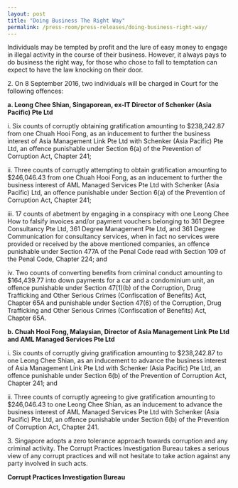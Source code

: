 ```yaml
---
layout: post
title: "Doing Business The Right Way"
permalink: /press-room/press-releases/doing-business-right-way/
---
```

Individuals may be tempted by profit and the lure of easy money to engage in illegal activity in the course of their business. However, it always pays to do business the right way, for those who chose to fall to temptation can expect to have the law knocking on their door.

2\.          On 8 September 2016, two individuals will be charged in Court for the following offences:                  

**a. Leong Chee Shian, Singaporean, ex-IT Director of Schenker (Asia Pacific) Pte Ltd**

i. Six counts of corruptly obtaining gratification amounting to $238,242.87 from one Chuah Hooi Fong, as an inducement to further the business interest of Asia Management Link Pte Ltd with Schenker (Asia Pacific) Pte Ltd, an offence punishable under Section 6(a) of the Prevention of Corruption Act, Chapter 241;

ii. Three counts of corruptly attempting to obtain gratification amounting to $246,046.43 from one Chuah Hooi Fong, as an inducement to further the business interest of AML Managed Services Pte Ltd with Schenker (Asia Pacific) Ltd, an offence punishable under Section 6(a) of the Prevention of Corruption Act, Chapter 241;

iii. 17 counts of abetment by engaging in a conspiracy with one Leong Chee How to falsify invoices and/or payment vouchers belonging to 361 Degree Consultancy Pte Ltd, 361 Degree Management Pte Ltd, and 361 Degree Communication for consultancy services, when in fact no services were provided or received by the above mentioned companies, an offence punishable under Section 477A of the Penal Code read with Section 109 of the Penal Code, Chapter 224; and

iv. Two counts of converting benefits from criminal conduct amounting to $164,439.77 into down payments for a car and a condominium unit, an offence punishable under Section 47(1)(b) of the Corruption, Drug Trafficking and Other Serious Crimes (Confiscation of Benefits) Act, Chapter 65A and punishable under Section 47(6) of the Corruption, Drug Trafficking and Other Serious Crimes (Confiscation of Benefits) Act, Chapter 65A.

**b. Chuah Hooi Fong, Malaysian, Director of Asia Management Link Pte Ltd and AML Managed Services Pte Ltd**

i. Six counts of corruptly giving gratification amounting to $238,242.87 to one Leong Chee Shian, as an inducement to advance the business interest of Asia Management Link Pte Ltd with Schenker (Asia Pacific) Pte Ltd, an offence punishable under Section 6(b) of the Prevention of Corruption Act, Chapter 241; and

ii. Three counts of corruptly agreeing to give gratification amounting to $246,046.43 to one Leong Chee Shian, as an inducement to advance the business interest of AML Managed Services Pte Ltd with Schenker (Asia Pacific) Pte Ltd, an offence punishable under Section 6(b) of the Prevention of Corruption Act, Chapter 241.

3\.          Singapore adopts a zero tolerance approach towards corruption and any criminal activity. The Corrupt Practices Investigation Bureau takes a serious view of any corrupt practices and will not hesitate to take action against any party involved in such acts.

**Corrupt Practices Investigation Bureau**
